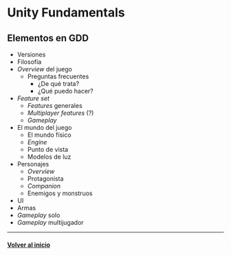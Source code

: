 # Unity Fundamentals

## Elementos en GDD

* Versiones
* Filosofía
* _Overview_ del juego
    * Preguntas frecuentes
        * ¿De qué trata?
        * ¿Qué puedo hacer?
* _Feature set_
    * _Features_ generales
    * _Multiplayer features_ (?)
    * _Gameplay_
* El mundo del juego
    * El mundo físico
    * _Engine_
    * Punto de vista
    * Modelos de luz
* Personajes
    * _Overview_
    * Protagonista
    * _Companion_
    * Enemigos y monstruos
* UI
* Armas
* _Gameplay_ solo
* _Gameplay_ multijugador
---
#### [Volver al inicio](../../README.md)
